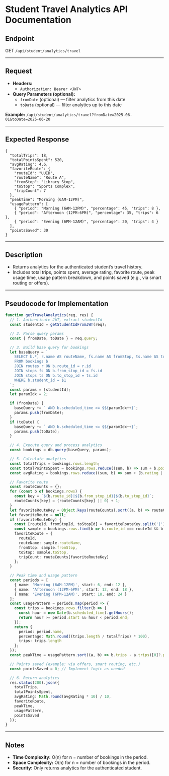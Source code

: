 # Student Travel Analytics API Documentation

## Endpoint
GET `/api/student/analytics/travel`

---

## Request
- **Headers:**
  - `Authorization: Bearer <JWT>`
- **Query Parameters (optional):**
  - `fromDate` (optional) — filter analytics from this date
  - `toDate` (optional) — filter analytics up to this date

**Example:**
`/api/student/analytics/travel?fromDate=2025-06-01&toDate=2025-06-20`

---

## Expected Response
```
{
  "totalTrips": 18,
  "totalPointsSpent": 520,
  "avgRating": 4.6,
  "favoriteRoute": {
    "routeId": "UUID",
    "routeName": "Route A",
    "fromStop": "Library Stop",
    "toStop": "Sports Complex",
    "tripCount": 7
  },
  "peakTime": "Morning (6AM-12PM)",
  "usagePattern": [
    { "period": "Morning (6AM-12PM)", "percentage": 45, "trips": 8 },
    { "period": "Afternoon (12PM-6PM)", "percentage": 35, "trips": 6 },
    { "period": "Evening (6PM-12AM)", "percentage": 20, "trips": 4 }
  ],
  "pointsSaved": 30
}
```

---

## Description
- Returns analytics for the authenticated student’s travel history.
- Includes total trips, points spent, average rating, favorite route, peak usage time, usage pattern breakdown, and points saved (e.g., via smart routing or offers).

---

## Pseudocode for Implementation
```typescript
function getTravelAnalytics(req, res) {
  // 1. Authenticate JWT, extract studentId
  const studentId = getStudentIdFromJWT(req);

  // 2. Parse query params
  const { fromDate, toDate } = req.query;

  // 3. Build base query for bookings
  let baseQuery = `
    SELECT b.*, r.name AS routeName, fs.name AS fromStop, ts.name AS toStop
    FROM bookings b
    JOIN routes r ON b.route_id = r.id
    JOIN stops fs ON b.from_stop_id = fs.id
    JOIN stops ts ON b.to_stop_id = ts.id
    WHERE b.student_id = $1
  `;
  const params = [studentId];
  let paramIdx = 2;

  if (fromDate) {
    baseQuery += ` AND b.scheduled_time >= $${paramIdx++}`;
    params.push(fromDate);
  }
  if (toDate) {
    baseQuery += ` AND b.scheduled_time <= $${paramIdx++}`;
    params.push(toDate);
  }

  // 4. Execute query and process analytics
  const bookings = db.query(baseQuery, params);

  // 5. Calculate analytics
  const totalTrips = bookings.rows.length;
  const totalPointsSpent = bookings.rows.reduce((sum, b) => sum + b.points_deducted, 0);
  const avgRating = bookings.rows.reduce((sum, b) => sum + (b.rating || 0), 0) / (bookings.rows.filter(b => b.rating).length || 1);

  // Favorite route
  const routeCounts = {};
  for (const b of bookings.rows) {
    const key = `${b.route_id}|${b.from_stop_id}|${b.to_stop_id}`;
    routeCounts[key] = (routeCounts[key] || 0) + 1;
  }
  let favoriteRouteKey = Object.keys(routeCounts).sort((a, b) => routeCounts[b] - routeCounts[a])[0];
  let favoriteRoute = null;
  if (favoriteRouteKey) {
    const [routeId, fromStopId, toStopId] = favoriteRouteKey.split('|');
    const sample = bookings.rows.find(b => b.route_id === routeId && b.from_stop_id === fromStopId && b.to_stop_id === toStopId);
    favoriteRoute = {
      routeId,
      routeName: sample.routeName,
      fromStop: sample.fromStop,
      toStop: sample.toStop,
      tripCount: routeCounts[favoriteRouteKey]
    };
  }

  // Peak time and usage pattern
  const periods = [
    { name: 'Morning (6AM-12PM)', start: 6, end: 12 },
    { name: 'Afternoon (12PM-6PM)', start: 12, end: 18 },
    { name: 'Evening (6PM-12AM)', start: 18, end: 24 }
  ];
  const usagePattern = periods.map(period => {
    const trips = bookings.rows.filter(b => {
      const hour = new Date(b.scheduled_time).getHours();
      return hour >= period.start && hour < period.end;
    });
    return {
      period: period.name,
      percentage: Math.round((trips.length / totalTrips) * 100),
      trips: trips.length
    };
  });
  const peakTime = usagePattern.sort((a, b) => b.trips - a.trips)[0]?.period || null;

  // Points saved (example: via offers, smart routing, etc.)
  const pointsSaved = 0; // Implement logic as needed

  // 6. Return analytics
  res.status(200).json({
    totalTrips,
    totalPointsSpent,
    avgRating: Math.round(avgRating * 10) / 10,
    favoriteRoute,
    peakTime,
    usagePattern,
    pointsSaved
  });
}
```

---

## Notes
- **Time Complexity:** O(n) for n = number of bookings in the period.
- **Space Complexity:** O(n) for n = number of bookings in the period.
- **Security:** Only returns analytics for the authenticated student.
